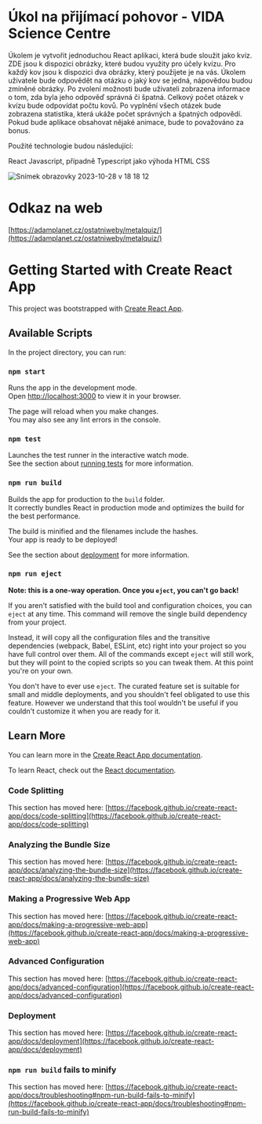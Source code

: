 # Úkol na přijímací pohovor - VIDA Science Centre

Úkolem je vytvořit jednoduchou React aplikaci, která bude sloužit jako kvíz. ZDE jsou k dispozici obrázky, které budou využity pro účely kvízu. Pro každý kov jsou k dispozici dva obrázky, který použijete je na vás. Úkolem uživatele bude odpovědět na otázku o jaký kov se jedná, nápovědou budou zmíněné obrázky. Po zvolení možnosti bude uživateli zobrazena informace o tom, zda byla jeho odpověď správná či špatná. Celkový počet otázek v kvízu bude odpovídat počtu kovů. Po vyplnění všech otázek bude zobrazena statistika, která ukáže počet správných a špatných odpovědí. Pokud bude aplikace obsahovat nějaké animace, bude to považováno za bonus.

Použité technologie budou následující:

React
Javascript, případně Typescript jako výhoda
HTML
CSS


![Snímek obrazovky 2023-10-28 v 18 18 12](https://github.com/AdamBurysek/metal-quiz/assets/114564710/9a04c996-72f1-4633-b717-9629e490e22d)

# Odkaz na web
[https://adamplanet.cz/ostatniweby/metalquiz/](https://adamplanet.cz/ostatniweby/metalquiz/)
#
#
#

# Getting Started with Create React App

This project was bootstrapped with [Create React App](https://github.com/facebook/create-react-app).

## Available Scripts

In the project directory, you can run:

### `npm start`

Runs the app in the development mode.\
Open [http://localhost:3000](http://localhost:3000) to view it in your browser.

The page will reload when you make changes.\
You may also see any lint errors in the console.

### `npm test`

Launches the test runner in the interactive watch mode.\
See the section about [running tests](https://facebook.github.io/create-react-app/docs/running-tests) for more information.

### `npm run build`

Builds the app for production to the `build` folder.\
It correctly bundles React in production mode and optimizes the build for the best performance.

The build is minified and the filenames include the hashes.\
Your app is ready to be deployed!

See the section about [deployment](https://facebook.github.io/create-react-app/docs/deployment) for more information.

### `npm run eject`

**Note: this is a one-way operation. Once you `eject`, you can't go back!**

If you aren't satisfied with the build tool and configuration choices, you can `eject` at any time. This command will remove the single build dependency from your project.

Instead, it will copy all the configuration files and the transitive dependencies (webpack, Babel, ESLint, etc) right into your project so you have full control over them. All of the commands except `eject` will still work, but they will point to the copied scripts so you can tweak them. At this point you're on your own.

You don't have to ever use `eject`. The curated feature set is suitable for small and middle deployments, and you shouldn't feel obligated to use this feature. However we understand that this tool wouldn't be useful if you couldn't customize it when you are ready for it.

## Learn More

You can learn more in the [Create React App documentation](https://facebook.github.io/create-react-app/docs/getting-started).

To learn React, check out the [React documentation](https://reactjs.org/).

### Code Splitting

This section has moved here: [https://facebook.github.io/create-react-app/docs/code-splitting](https://facebook.github.io/create-react-app/docs/code-splitting)

### Analyzing the Bundle Size

This section has moved here: [https://facebook.github.io/create-react-app/docs/analyzing-the-bundle-size](https://facebook.github.io/create-react-app/docs/analyzing-the-bundle-size)

### Making a Progressive Web App

This section has moved here: [https://facebook.github.io/create-react-app/docs/making-a-progressive-web-app](https://facebook.github.io/create-react-app/docs/making-a-progressive-web-app)

### Advanced Configuration

This section has moved here: [https://facebook.github.io/create-react-app/docs/advanced-configuration](https://facebook.github.io/create-react-app/docs/advanced-configuration)

### Deployment

This section has moved here: [https://facebook.github.io/create-react-app/docs/deployment](https://facebook.github.io/create-react-app/docs/deployment)

### `npm run build` fails to minify

This section has moved here: [https://facebook.github.io/create-react-app/docs/troubleshooting#npm-run-build-fails-to-minify](https://facebook.github.io/create-react-app/docs/troubleshooting#npm-run-build-fails-to-minify)
